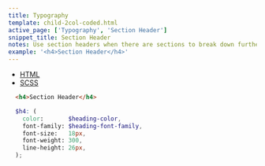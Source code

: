 ```yaml
---
title: Typography
template: child-2col-coded.html
active_page: ['Typography', 'Section Header']
snippet_title: Section Header
notes: Use section headers when there are sections to break down further within each subtitle.
example: '<h4>Section Header</h4>'
---
```


* [HTML](0)
* [SCSS](1)

```html
  <h4>Section Header</h4>
```
```scss
  $h4: (
    color:       $heading-color,
    font-family: $heading-font-family,
    font-size:   18px,
    font-weight: 300,
    line-height: 26px,
  );
```
